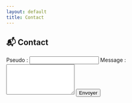 ```yaml
---
layout: default
title: Contact
---
```



<style>
  s
  .contact a {
    color: #0077cc;
    text-decoration: none;
  }
</style>

<div class="portfolio">
 <div class="section contact">
  <h2>📬 Contact</h2>
  <form id="contact-form">
    <label for="pseudo">Pseudo :</label>
    <input type="text" id="pseudo" name="pseudo" required>
    <label for="message">Message :</label>
    <textarea id="message" name="message" rows="5" required></textarea>
    <button type="submit">Envoyer</button>
  </form>
  <p id="form-status"></p>
</div>

<script>
  document.getElementById('contact-form').addEventListener('submit', function (e) {
    e.preventDefault();

    const pseudo = document.getElementById('pseudo').value;
    const message = document.getElementById('message').value;

    // Crée l'objet à envoyer
    const data = {
      pseudo: pseudo,
      commentaire: message
    };

    // Envoie les données au serveur Go
    fetch('http://gopiko.fr:8080/comment', {
      method: 'POST',
      headers: {
        'Content-Type': 'application/json'
      },
      body: JSON.stringify(data)
    })
    .then(response => {
      if (!response.ok) {
        throw new Error("Erreur lors de l'envoi");
      }
      return response.json();
    })
    .then(result => {
      document.getElementById('form-status').textContent = result.message || "Message envoyé !";
    })
    .catch(error => {
      document.getElementById('form-status').textContent = "Erreur : " + error.message;
    });

    // Optionnel : reset le formulaire
    this.reset();
  });
</script>



</div>